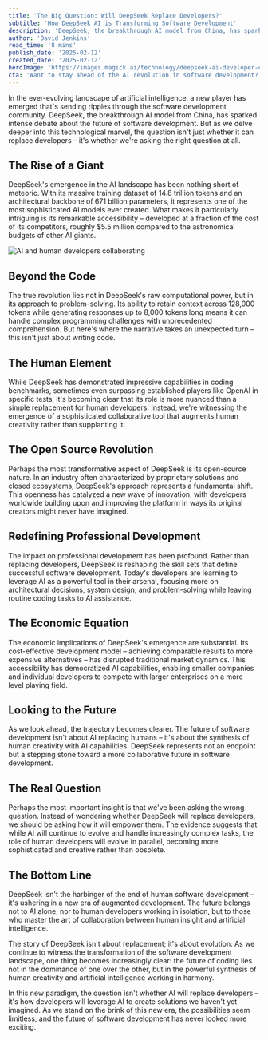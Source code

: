 ```yaml
---
title: 'The Big Question: Will DeepSeek Replace Developers?'
subtitle: 'How DeepSeek AI is Transforming Software Development'
description: 'DeepSeek, the breakthrough AI model from China, has sparked intense debate about the future of software development. With its massive training dataset and cost-effective development model, it's reshaping how we think about AI in coding. But rather than replacing developers, DeepSeek is emerging as a powerful collaborative tool that augments human creativity and democratizes AI capabilities.'
author: 'David Jenkins'
read_time: '8 mins'
publish_date: '2025-02-12'
created_date: '2025-02-12'
heroImage: 'https://images.magick.ai/technology/deepseek-ai-developer-collaboration.jpg'
cta: 'Want to stay ahead of the AI revolution in software development? Follow us on LinkedIn for daily insights into how AI is transforming the developer landscape.'
---
```


In the ever-evolving landscape of artificial intelligence, a new player has emerged that's sending ripples through the software development community. DeepSeek, the breakthrough AI model from China, has sparked intense debate about the future of software development. But as we delve deeper into this technological marvel, the question isn't just whether it can replace developers – it's whether we're asking the right question at all.

## The Rise of a Giant

DeepSeek's emergence in the AI landscape has been nothing short of meteoric. With its massive training dataset of 14.8 trillion tokens and an architectural backbone of 671 billion parameters, it represents one of the most sophisticated AI models ever created. What makes it particularly intriguing is its remarkable accessibility – developed at a fraction of the cost of its competitors, roughly $5.5 million compared to the astronomical budgets of other AI giants.

![AI and human developers collaborating](https://i.magick.ai/PIXE/1739344163660_magick_img.webp)

## Beyond the Code

The true revolution lies not in DeepSeek's raw computational power, but in its approach to problem-solving. Its ability to retain context across 128,000 tokens while generating responses up to 8,000 tokens long means it can handle complex programming challenges with unprecedented comprehension. But here's where the narrative takes an unexpected turn – this isn't just about writing code.

## The Human Element

While DeepSeek has demonstrated impressive capabilities in coding benchmarks, sometimes even surpassing established players like OpenAI in specific tests, it's becoming clear that its role is more nuanced than a simple replacement for human developers. Instead, we're witnessing the emergence of a sophisticated collaborative tool that augments human creativity rather than supplanting it.

## The Open Source Revolution

Perhaps the most transformative aspect of DeepSeek is its open-source nature. In an industry often characterized by proprietary solutions and closed ecosystems, DeepSeek's approach represents a fundamental shift. This openness has catalyzed a new wave of innovation, with developers worldwide building upon and improving the platform in ways its original creators might never have imagined.

## Redefining Professional Development

The impact on professional development has been profound. Rather than replacing developers, DeepSeek is reshaping the skill sets that define successful software development. Today's developers are learning to leverage AI as a powerful tool in their arsenal, focusing more on architectural decisions, system design, and problem-solving while leaving routine coding tasks to AI assistance.

## The Economic Equation

The economic implications of DeepSeek's emergence are substantial. Its cost-effective development model – achieving comparable results to more expensive alternatives – has disrupted traditional market dynamics. This accessibility has democratized AI capabilities, enabling smaller companies and individual developers to compete with larger enterprises on a more level playing field.

## Looking to the Future

As we look ahead, the trajectory becomes clearer. The future of software development isn't about AI replacing humans – it's about the synthesis of human creativity with AI capabilities. DeepSeek represents not an endpoint but a stepping stone toward a more collaborative future in software development.

## The Real Question

Perhaps the most important insight is that we've been asking the wrong question. Instead of wondering whether DeepSeek will replace developers, we should be asking how it will empower them. The evidence suggests that while AI will continue to evolve and handle increasingly complex tasks, the role of human developers will evolve in parallel, becoming more sophisticated and creative rather than obsolete.

## The Bottom Line

DeepSeek isn't the harbinger of the end of human software development – it's ushering in a new era of augmented development. The future belongs not to AI alone, nor to human developers working in isolation, but to those who master the art of collaboration between human insight and artificial intelligence.

The story of DeepSeek isn't about replacement; it's about evolution. As we continue to witness the transformation of the software development landscape, one thing becomes increasingly clear: the future of coding lies not in the dominance of one over the other, but in the powerful synthesis of human creativity and artificial intelligence working in harmony.

In this new paradigm, the question isn't whether AI will replace developers – it's how developers will leverage AI to create solutions we haven't yet imagined. As we stand on the brink of this new era, the possibilities seem limitless, and the future of software development has never looked more exciting.
